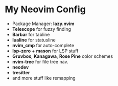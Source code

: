 # My Neovim Config
- Package Manager: **lazy.nvim**
- **Telescope** for fuzzy finding
- **Barbar** for tabline
- **lualine** for statusline
- **nvim_cmp** for auto-complete
- **lsp-zero** + **mason** for LSP stuff 
- **Gruvbox**, **Kanagawa**, **Rose Pine** color schemes
- **nvim-tree** for file tree nav.
- **neodev**
- **tresitter**
- and more stuff like remapping 

